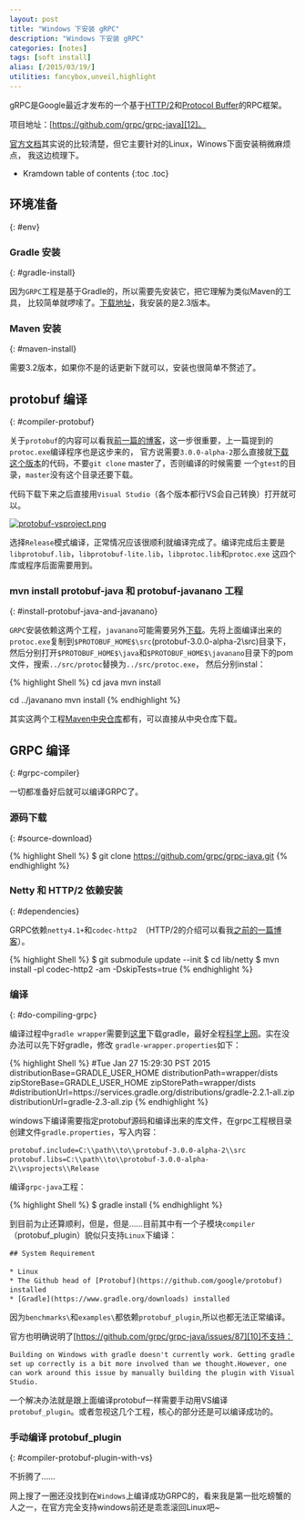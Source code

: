 ```yaml
---
layout: post
title: "Windows 下安装 gRPC"
description: "Windows 下安装 gRPC"
categories: [notes]
tags: [soft install]
alias: [/2015/03/19/]
utilities: fancybox,unveil,highlight
---
```


gRPC是Google最近才发布的一个基于[HTTP/2][11]和[Protocol Buffer][3]的RPC框架。

项目地址：[https://github.com/grpc/grpc-java][12]。

[官方文档][1]其实说的比较清楚，但它主要针对的Linux，Winows下面安装稍微麻烦点，
我这边梳理下。

* Kramdown table of contents
{:toc .toc}


## 环境准备
{: #env}

### Gradle 安装
{: #gradle-install}

因为`GRPC`工程是基于Gradle的，所以需要先安装它，把它理解为类似Maven的工具，
比较简单就啰嗦了。[下载地址][2]，我安装的是2.3版本。


### Maven 安装
{: #maven-install}

需要3.2版本，如果你不是的话更新下就可以，安装也很简单不赘述了。


## protobuf 编译
{: #compiler-protobuf}

关于`protobuf`的内容可以看我[前一篇的博客][3]，这一步很重要，上一篇提到的`protoc.exe`编译程序也是这步来的，
官方说需要`3.0.0-alpha-2`那么直接就[下载这个版本][4]的代码，不要`git clone` master了，否则编译的时候需要
一个`gtest`的目录，`master`没有这个目录还要下载。

代码下载下来之后直接用`Visual Studio`（各个版本都行VS会自己转换）打开就可以。

<a class="post-image" href="/assets/images/posts/protobuf-vsproject.png">
<img itemprop="image" data-src="/assets/images/posts/protobuf-vsproject.png" src="/assets/js/unveil/loader.gif" alt="protobuf-vsproject.png" />
</a>

选择`Release`模式编译，正常情况应该很顺利就编译完成了。编译完成后主要是`libprotobuf.lib`，`libprotobuf-lite.lib`，`libprotoc.lib`和`protoc.exe`
这四个库或程序后面需要用到。

### mvn install protobuf-java 和 protobuf-javanano 工程
{: #install-protobuf-java-and-javanano}

`GRPC`安装依赖这两个工程，`javanano`可能需要另外[下载][5]。先将上面编译出来的`protoc.exe`复制到`$PROTOBUF_HOME$\src`(protobuf-3.0.0-alpha-2\src)目录下，
然后分别打开`$PROTOBUF_HOME$\java`和`$PROTOBUF_HOME$\javanano`目录下的pom文件，搜索`../src/protoc`替换为`../src/protoc.exe`，
然后分别instal：

{% highlight Shell %}
cd java
mvn install

cd ../javanano
mvn install
{% endhighlight %}

其实这两个工程[Maven中央仓库][6]都有，可以直接从中央仓库下载。


## GRPC 编译
{: #grpc-compiler}

一切都准备好后就可以编译GRPC了。

### 源码下载
{: #source-download}

{% highlight Shell %}
$ git clone https://github.com/grpc/grpc-java.git
{% endhighlight %}


### Netty 和 HTTP/2 依赖安装
{: #dependencies}

GRPC依赖`netty4.1+`和`codec-http2 `（HTTP/2的介绍可以看我[之前的一篇博客][7]）。

{% highlight Shell %}
$ git submodule update --init
$ cd lib/netty
$ mvn install -pl codec-http2 -am -DskipTests=true
{% endhighlight %}

### 编译
{: #do-compiling-grpc}

编译过程中`gradle wrapper`需要到[这里][8]下载gradle，最好全程[科学上网][9]。实在没办法可以先下好gradle，修改
`gradle-wrapper.properties`如下：

{% highlight Shell %}
#Tue Jan 27 15:29:30 PST 2015
distributionBase=GRADLE_USER_HOME
distributionPath=wrapper/dists
zipStoreBase=GRADLE_USER_HOME
zipStorePath=wrapper/dists
#distributionUrl=https\://services.gradle.org/distributions/gradle-2.2.1-all.zip
distributionUrl=gradle-2.3-all.zip
{% endhighlight %}


windows下编译需要指定protobuf源码和编译出来的库文件，在grpc工程根目录创建文件`gradle.properties`，写入内容：

	protobuf.include=C:\\path\\to\\protobuf-3.0.0-alpha-2\\src
	protobuf.libs=C:\\path\\to\\protobuf-3.0.0-alpha-2\\vsprojects\\Release

编译`grpc-java`工程：

{% highlight Shell %}
$ gradle install
{% endhighlight %}


到目前为止还算顺利，但是，但是……目前其中有一个子模块`compiler`（protobuf_plugin）貌似只支持`Linux`下编译：

	## System Requirement

	* Linux
	* The Github head of [Protobuf](https://github.com/google/protobuf) installed
	* [Gradle](https://www.gradle.org/downloads) installed


因为`benchmarks\`和`examples\`都依赖`protobuf_plugin`,所以也都无法正常编译。


官方也明确说明了[https://github.com/grpc/grpc-java/issues/87][10]不支持：

	Building on Windows with gradle doesn't currently work. Getting gradle set up correctly is a bit more involved than we thought.However, one can work around this issue by manually building the plugin with Visual Studio.

一个解决办法就是跟上面编译protobuf一样需要手动用VS编译`protobuf_plugin`。或者忽视这几个工程，核心的部分还是可以编译成功的。

### 手动编译 protobuf_plugin
{: #compiler-protobuf-plugin-with-vs}

不折腾了……

网上搜了一圈还没找到在`Windows`上编译成功GRPC的，看来我是第一批吃螃蟹的人之一，在官方完全支持windows前还是乖乖滚回Linux吧~



[1]: https://github.com/grpc/grpc-java#start-of-content
[2]: https://gradle.org/downloads
[3]: http://jindong.io/2015/03/15/google-protocol-buffers-java-tutorial/
[4]: https://github.com/google/protobuf/releases/download/v3.0.0-alpha-2/protobuf-java-3.0.0-alpha-2.zip
[5]: https://github.com/google/protobuf/releases/download/v3.0.0-alpha-2/protobuf-javanano-3.0.0-alpha-2.zip
[6]: http://search.maven.org/#search%7Cga%7C1%7Cprotobuf-java
[7]: http://jindong.io/2015/03/09/new-technique-in-new-year-HTTP2/
[8]: https://services.gradle.org/distributions/gradle-2.2.1-all.zip
[9]: http://www.cnblogs.com/zhanjindong/p/useful-tools.html
[10]: https://github.com/grpc/grpc-java/issues/87
[11]: http://jindong.io/2015/03/09/new-technique-in-new-year-HTTP2/
[12]: https://github.com/grpc/grpc-java